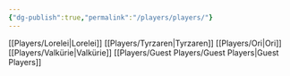 ```yaml
---
{"dg-publish":true,"permalink":"/players/players/"}
---
```



[[Players/Lorelei\|Lorelei]]
[[Players/Tyrzaren\|Tyrzaren]]
[[Players/Ori\|Ori]]
[[Players/Valkürie\|Valkürie]]
[[Players/Guest Players/Guest Players\|Guest Players]]
